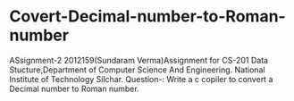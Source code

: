 # Covert-Decimal-number-to-Roman-number
ASsignment-2  2012159(Sundaram Verma)Assignment for
CS-201 Data Stucture,Department of Computer Science And Engineering.
National Institute of Technology Silchar.
Question-:
Write a c copiler to convert a Decimal number to
Roman number.
